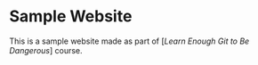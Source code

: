 # Sample Website

This is a sample website made as part of [*Learn Enough Git to Be Dangerous*] course.
